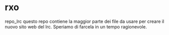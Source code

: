 # rxo
repo_lrc
questo repo contiene la maggior parte dei file da usare per creare il nuovo sito web del lrc.
Speriamo di farcela in un tempo ragionevole.
